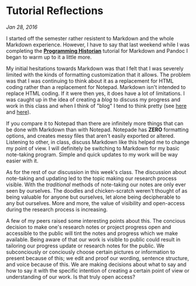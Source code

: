 # Tutorial Reflections
_Jan 28, 2016_

I started off the semester rather resistent to Markdown and the whole Markdown experience. However, I have to say that last weekend while I was completing the [__Programming Historian__](http://programminghistorian.org/lessons/sustainable-authorship-in-plain-text-using-pandoc-and-markdown) tutorial for Markdown and Pandoc I began to warm up to it a little more.

My initial hesitations towards Markdown was that I felt that I was severely limited with the kinds of formatting customization that it allows. The problem was that I was continuing to think about it as a replacement for HTML coding rather than a replacement for Notepad. Markdown isn't intended to replace HTML coding. If it were then yes, it does have a lot of limitations. I was caught up in the idea of creating a _blog_ to discuss my progress and work in this class and when I think of "blog" I tend to think pretty (see [here](http://thingstalk.wordpress.com) and [here](http://rhymeswithfloral.github.io)). 

If you compare it to Notepad than there are infinitely more things that can be done with Markdown than with Notepad. Notepade has __ZERO__ formatting options, and creates messy files that aren't easily exported or altered. Listening to other, in class, discuss Markdown like this helped me to change my point of view. I will definitely be switching to Markdown for my basic note-taking program. Simple and quick updates to my work will be way easier with it.

As for the rest of our discussion in this week's class. The discussion about note-taking and updating led to the topic making our research process visible. With the _traditional_ methods of note-taking our notes are only ever seen by ourselves. The doodles and chicken-scratch weren't thought of as being valuable for anyone but ourselves, let alone being decipherable to any but ourselves. More and more, the value of visibility and open-access during the research process is increasing. 

A few of my peers raised some interesting points about this. The concious decision to make one's research notes or project progress open and accessible to the public will tint the notes and progress which we make available. Being aware of that our work is visible to public could result in tailoring our progress update or research notes for the public. We subconciously or conciously choose certain pictures or information to present because of this; we edit and proof our wording, sentence structure, and voice because of this. We are making decisions about what to say and how to say it with the specific intention of creating a certain point of view or understanding of our work. Is that truly open access?
